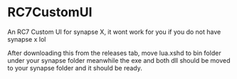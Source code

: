 # RC7CustomUI
An RC7 Custom UI for synapse X, it wont work for you if you do not have synapse x lol

After downloading this from the releases tab, move lua.xshd to bin folder under your synapse folder meanwhile the exe and both dll should be moved to your synapse folder and it should be ready.
